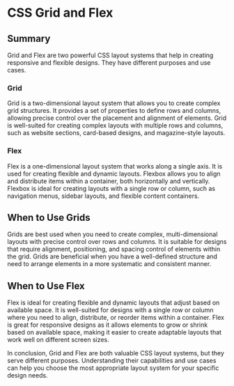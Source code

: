 # CSS Grid and Flex

## Summary

Grid and Flex are two powerful CSS layout systems that help in creating responsive and flexible designs. They have different purposes and use cases.

### Grid

Grid is a two-dimensional layout system that allows you to create complex grid structures. It provides a set of properties to define rows and columns, allowing precise control over the placement and alignment of elements. Grid is well-suited for creating complex layouts with multiple rows and columns, such as website sections, card-based designs, and magazine-style layouts.

### Flex

Flex is a one-dimensional layout system that works along a single axis. It is used for creating flexible and dynamic layouts. Flexbox allows you to align and distribute items within a container, both horizontally and vertically. Flexbox is ideal for creating layouts with a single row or column, such as navigation menus, sidebar layouts, and flexible content containers.

## When to Use Grids

Grids are best used when you need to create complex, multi-dimensional layouts with precise control over rows and columns. It is suitable for designs that require alignment, positioning, and spacing control of elements within the grid. Grids are beneficial when you have a well-defined structure and need to arrange elements in a more systematic and consistent manner.

## When to Use Flex

Flex is ideal for creating flexible and dynamic layouts that adjust based on available space. It is well-suited for designs with a single row or column where you need to align, distribute, or reorder items within a container. Flex is great for responsive designs as it allows elements to grow or shrink based on available space, making it easier to create adaptable layouts that work well on different screen sizes.

In conclusion, Grid and Flex are both valuable CSS layout systems, but they serve different purposes. Understanding their capabilities and use cases can help you choose the most appropriate layout system for your specific design needs.
